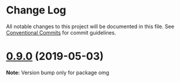 # Change Log

All notable changes to this project will be documented in this file.
See [Conventional Commits](https://conventionalcommits.org) for commit guidelines.

# [0.9.0](https://github.com/microservices/omg-cli/compare/0.9.0-beta.1...0.9.0) (2019-05-03)

**Note:** Version bump only for package omg
